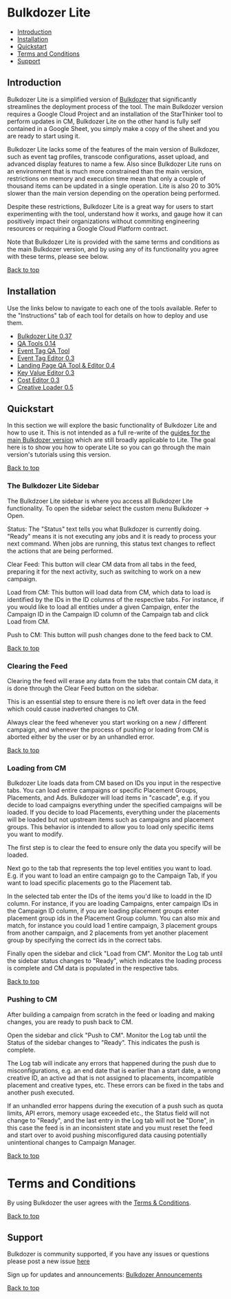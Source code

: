 <a name="top_page"></a>

# Bulkdozer Lite

-   [Introduction](#introduction) <br/>
-   [Installation](#installation) <br/>
-   [Quickstart](#quickstart) <br/>
-   [Terms and Conditions](#terms_and_conditions) <br/>
-   [Support](#support) <br/>

<a name="introduction"></a>

## Introduction

Bulkdozer Lite is a simplified version of
[Bulkdozer](https://github.com/google/starthinker/blob/master/tutorials/Bulkdozer/Installation_and_User_guides.md) that significantly
streamlines the deployment process of the tool. The main Bulkdozer version
requires a Google Cloud Project and an installation of the StarThinker tool to
perform updates in CM, Bulkdozer Lite on the other hand is fully self contained
in a Google Sheet, you simply make a copy of the sheet and you are ready to
start using it.

Bulkdozer Lite lacks some of the features of the main version of Bulkdozer, such
as event tag profiles, transcode configurations, asset upload, and advanced
display features to name a few. Also since Bulkdozer Lite runs on an environment
that is much more constrained than the main version, restrictions on memory and
execution time mean that only a couple of thousand items can be updated in a
single operation. Lite is also 20 to 30% slower than the main version depending
on the operation being performed.

Despite these restrictions, Bulkdozer Lite is a great way for users to start
experimenting with the tool, understand how it works, and gauge how it can
positively impact their organizations without commiting engineering resources or
requiring a Google Cloud Platform contract.

Note that Bulkdozer Lite is provided with the same terms and conditions as the
main Bulkdozer version, and by using any of its functionality you agree with
these terms, please see below.

[Back to top](#top_page)

<a name="installation"></a>

## Installation

Use the links below to navigate to each one of the tools available. Refer to the
"Instructions" tab of each tool for details on how to deploy and use them.

- [Bulkdozer
  Lite
  0.37](https://docs.google.com/spreadsheets/d/1ZDXUZe-N468c4Gkk_p6qsgBkR2MGBi-qUAQfkvnkBhY/edit?usp=sharing&resourcekey=0-o7HLnGqg-Qz7vZykVC9AQg)
- [QA
  Tools
  0.14](https://docs.google.com/spreadsheets/d/1dAoERvFTaTyrNXv88MLIiKnU1NvSsNYc0oKf7Tm6zwo)
- [Event Tag QA
  Tool](https://docs.google.com/spreadsheets/d/1Pj4DqHibkTSoo6zQGDpksxpnxyhojNa3pBkMAvX0p6A/edit?usp=sharing&resourcekey=0-Vw7rukq3OH8cZLPR4IEk5g)
- [Event Tag
  Editor
  0.3](https://docs.google.com/spreadsheets/d/1voIR4LjzqIf59_XCSE6haKqTubCuwTa8cVvjRp6cOws)
- [Landing Page QA Tool &
  Editor
  0.4](https://docs.google.com/spreadsheets/d/1wgv6trSsjizTdpNffz_FOlkBVd9b1q4XS3WL-x3h0Ks)
- [Key Value
  Editor
  0.3](https://docs.google.com/spreadsheets/d/1yqzHCypKBPup_VwdQ1Gt5nipzIBX4uL1MzWU9-YQ8Yw)
- [Cost
  Editor
  0.3](https://docs.google.com/spreadsheets/d/1LR_rOz_mJa-hnxqumfnKb9SLlVX-vAU5fUzBPtN0cTk)
- [Creative
  Loader
  0.5](https://docs.google.com/spreadsheets/d/1DTUiGIExYYB_knW-zbmLDNirkmxglvp2mTb9ZArxBXk/edit?usp=sharing&resourcekey=0-WxasO1d0RdgbxGlX3lalQ://docs.google.com/spreadsheets/d/1BzK2GADqecZMgAnhMyspgVW6z8P7pVfN2RjGxVyrK9Y/edit?usp=sharing&resourcekey=0-_fmvGhZAIQk5dCsRH8MFpQ)


<a name="quickstart"></a>

## Quickstart

In this section we will explore the basic functionality of Bulkdozer Lite and
how to use it. This is not intended as a full re-write of the [guides for the
main Bulkdozer version](https://github.com/google/starthinker/blob/master/tutorials/Bulkdozer/Installation_and_User_guides.md) which are still broadly applicable to Lite. The goal here
is to show you how to operate Lite so you can go through the main version's
tutorials using this version.

[Back to top](#top_page)

### The Bulkdozer Lite Sidebar

The Bulkdzoer Lite sidebar is where you access all Bulkdozer Lite functionality.
To open the sidebar select the custom menu Bulkdozer -> Open.

Status: The "Status" text tells you what Bulkdozer is currently doing. "Ready"
means it is not executing any jobs and it is ready to process your next command.
When jobs are running, this status text changes to reflect the actions that are
being performed.

Clear Feed: This button will clear CM data from all tabs in the feed, preparing
it for the next activity, such as switching to work on a new campaign.

Load from CM: This button will load data from CM, which data to load is
identified by the IDs in the ID columns of the respective tabs. For instance, if
you would like to load all entities under a given Campaign, enter the Campaign
ID in the Campaign ID column of the Campaign tab and click Load from CM.

Push to CM: This button will push changes done to the feed back to CM.

[Back to top](#top_page)

### Clearing the Feed

Clearing the feed will erase any data from the tabs that contain CM data, it is
done through the Clear Feed button on the sidebar.

This is an essential step to ensure there is no left over data in the feed which
could cause inadverted changes to CM.

Always clear the feed whenever you start working on a new / different campaign,
and whenever the process of pushing or loading from CM is aborted either by the
user or by an unhandled error.

[Back to top](#top_page)

### Loading from CM

Bulkdozer Lite loads data from CM based on IDs you input in the respective tabs.
You can load entire campaigns or specific Placement Groups, Placements, and Ads.
Bulkdozer will load items in "cascade", e.g. if you decide to load campaigns
everything under the specified campaigns will be loaded. If you decide to load
Placements, everything under the placements will be loaded but not upstream
items such as campaigns and placement groups. This behavior is intended to allow
you to load only specific items you want to modify.

The first step is to clear the feed to ensure only the data you specify will be
loaded.

Next go to the tab that represents the top level entities you want to load. E.g.
if you want to load an entire campaign go to the Campaign Tab, if you want to
load specific placements go to the Placement tab.

In the selected tab enter the IDs of the items you'd like to loadd in the ID
column. For instance, if you are loading Campaigns, enter campaign IDs in the
Campaign ID column, if you are loading placement groups enter placement group
ids in the Placement Group column. You can also mix and match, for instance you
could load 1 entire campaign, 3 placement groups from another campaign, and 2
placements from yet another placement group by specifying the correct ids in the
correct tabs.

Finally open the sidebar and click "Load from CM". Monitor the Log tab until the
sidebar status changes to "Ready", which indicates the loading process is
complete and CM data is populated in the respective tabs.

[Back to top](#top_page)

### Pushing to CM

After building a campaign from scratch in the feed or loading and making
changes, you are ready to push back to CM.

Open the sidebar and click "Push to CM". Monitor the Log tab until the Status of
the sidebar changes to "Ready". This indicates the push is complete.

The Log tab will indicate any errors that happened during the push due to
misconfigurations, e.g. an end date that is earlier than a start date, a wrong
creative ID, an active ad that is not assigned to placements, incompatible
placement and creative types, etc. These errors can be fixed in the tabs and
another push executed.

If an unhandled error happens during the execution of a push such as quota
limits, API errors, memory usage exceeded etc., the Status field will not change
to "Ready", and the last entry in the Log tab will not be "Done", in this case
the feed is in an inconsistent state and you must reset the feed and start over
to avoid pushing misconfigured data causing potentially unintentional changes to
Campaign Manager.

[Back to top](#top_page)

# Terms and Conditions

By using Bulkdozer the user agrees with the
[Terms & Conditions](Terms_and_Conditions.md).

[Back to top](#top_page)

<a name="support"></a>

## Support

Bulkdozer is community supported, if you have any issues or questions please post a new issue [here](https://github.com/google/bulkdozer-lite/issues)

Sign up for updates and announcements:
[Bulkdozer Announcements](https://groups.google.com/forum/#!forum/bulkdozer-announcements)

[Back to top](#top_page)
